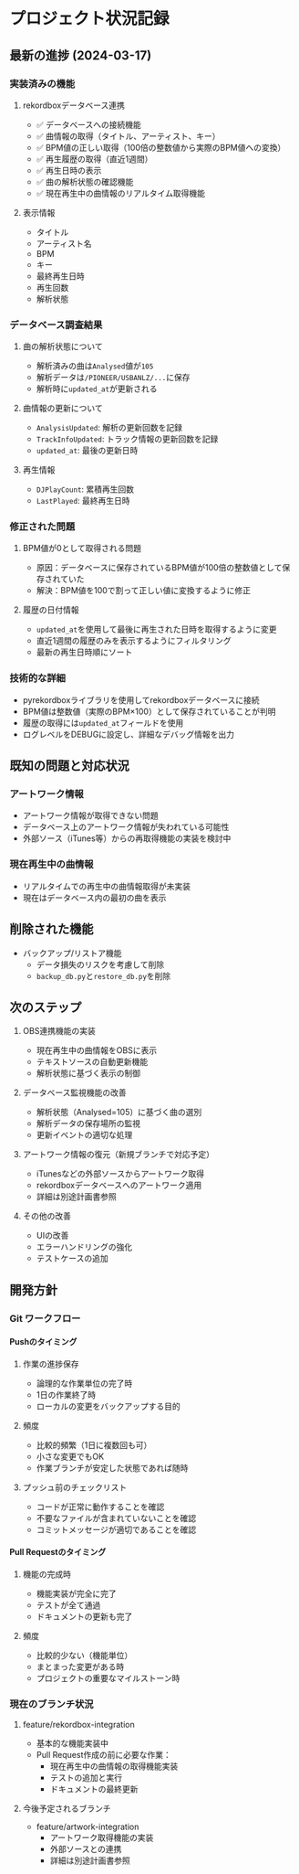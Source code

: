 # プロジェクト状況記録

## 最新の進捗 (2024-03-17)

### 実装済みの機能
1. rekordboxデータベース連携
   - ✅ データベースへの接続機能
   - ✅ 曲情報の取得（タイトル、アーティスト、キー）
   - ✅ BPM値の正しい取得（100倍の整数値から実際のBPM値への変換）
   - ✅ 再生履歴の取得（直近1週間）
   - ✅ 再生日時の表示
   - ✅ 曲の解析状態の確認機能
   - ✅ 現在再生中の曲情報のリアルタイム取得機能

2. 表示情報
   - タイトル
   - アーティスト名
   - BPM
   - キー
   - 最終再生日時
   - 再生回数
   - 解析状態

### データベース調査結果
1. 曲の解析状態について
   - 解析済みの曲は`Analysed`値が`105`
   - 解析データは`/PIONEER/USBANLZ/...`に保存
   - 解析時に`updated_at`が更新される

2. 曲情報の更新について
   - `AnalysisUpdated`: 解析の更新回数を記録
   - `TrackInfoUpdated`: トラック情報の更新回数を記録
   - `updated_at`: 最後の更新日時

3. 再生情報
   - `DJPlayCount`: 累積再生回数
   - `LastPlayed`: 最終再生日時

### 修正された問題
1. BPM値が0として取得される問題
   - 原因：データベースに保存されているBPM値が100倍の整数値として保存されていた
   - 解決：BPM値を100で割って正しい値に変換するように修正

2. 履歴の日付情報
   - `updated_at`を使用して最後に再生された日時を取得するように変更
   - 直近1週間の履歴のみを表示するようにフィルタリング
   - 最新の再生日時順にソート

### 技術的な詳細
- pyrekordboxライブラリを使用してrekordboxデータベースに接続
- BPM値は整数値（実際のBPM×100）として保存されていることが判明
- 履歴の取得には`updated_at`フィールドを使用
- ログレベルをDEBUGに設定し、詳細なデバッグ情報を出力

## 既知の問題と対応状況

### アートワーク情報
- アートワーク情報が取得できない問題
- データベース上のアートワーク情報が失われている可能性
- 外部ソース（iTunes等）からの再取得機能の実装を検討中

### 現在再生中の曲情報
- リアルタイムでの再生中の曲情報取得が未実装
- 現在はデータベース内の最初の曲を表示

## 削除された機能
- バックアップ/リストア機能
  - データ損失のリスクを考慮して削除
  - `backup_db.py`と`restore_db.py`を削除

## 次のステップ
1. OBS連携機能の実装
   - 現在再生中の曲情報をOBSに表示
   - テキストソースの自動更新機能
   - 解析状態に基づく表示の制御

2. データベース監視機能の改善
   - 解析状態（Analysed=105）に基づく曲の選別
   - 解析データの保存場所の監視
   - 更新イベントの適切な処理

3. アートワーク情報の復元（新規ブランチで対応予定）
   - iTunesなどの外部ソースからアートワーク取得
   - rekordboxデータベースへのアートワーク適用
   - 詳細は別途計画書参照

4. その他の改善
   - UIの改善
   - エラーハンドリングの強化
   - テストケースの追加

## 開発方針

### Git ワークフロー

#### Pushのタイミング
1. 作業の進捗保存
   - 論理的な作業単位の完了時
   - 1日の作業終了時
   - ローカルの変更をバックアップする目的

2. 頻度
   - 比較的頻繁（1日に複数回も可）
   - 小さな変更でもOK
   - 作業ブランチが安定した状態であれば随時

3. プッシュ前のチェックリスト
   - コードが正常に動作することを確認
   - 不要なファイルが含まれていないことを確認
   - コミットメッセージが適切であることを確認

#### Pull Requestのタイミング
1. 機能の完成時
   - 機能実装が完全に完了
   - テストが全て通過
   - ドキュメントの更新も完了

2. 頻度
   - 比較的少ない（機能単位）
   - まとまった変更がある時
   - プロジェクトの重要なマイルストーン時

### 現在のブランチ状況
1. feature/rekordbox-integration
   - 基本的な機能実装中
   - Pull Request作成の前に必要な作業：
     - 現在再生中の曲情報の取得機能実装
     - テストの追加と実行
     - ドキュメントの最終更新

2. 今後予定されるブランチ
   - feature/artwork-integration
     - アートワーク取得機能の実装
     - 外部ソースとの連携
     - 詳細は別途計画書参照 